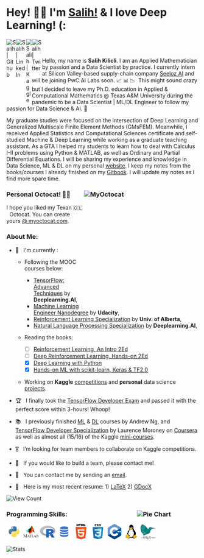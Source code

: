 # Hey! 🙋‍♂️ I'm [Salih!](https://salihkilicli.github.io/) & I love Deep Learning! (:

<a href="https://github.com/salihkilicli">
  <img align="left" alt="Salih | Github" width="25px" src="https://cdn.worldvectorlogo.com/logos/github-icon-1.svg" />
</a>
<a href="https://www.linkedin.com/in/salihkilicli/">
  <img align="left" alt="Salih | LinkedIn" width="27px" src="https://cdn3.iconfinder.com/data/icons/address-book-providers-in-black-white/512/linkedin-512.png" />
</a>
<a href="https://www.kaggle.com/math3mantic">
  <img align="left" alt="Salih | Kaggle" width="15px" src="https://www.iconbolt.com/iconsets/font-awesome-brands/kaggle.svg" />
</a>
<a href="https://twitter.com/math3mantic_">
  <img align="left" alt="Salih | Twitter" width="27px" src="https://cdn1.iconfinder.com/data/icons/social-media-circle-7/512/Circled_Twitter_svg-512.png" />
</a>

<br />
<br />

Hello, my name is **Salih Kilicli**. I am an Applied Mathematician by passion and a Data Scientist by practice. I currently intern at Silicon Valley-based supply-chain company [Seeloz AI](https://www.seeloz.com/) and will be joining PwC AI Labs soon. 📈 📊 📉 &nbsp;This might sound crazy but I decided to leave my Ph.D. education in Applied & Computational Mathematics @ Texas A&M University during the pandemic to be a Data Scientist | ML/DL Engineer to follow my passion for Data Science & AI. 🦾 &nbsp; 

My graduate studies were focused on the intersection of Deep Learning and Generalized Multiscale Finite Element Methods (GMsFEM). Meanwhile, I received  Applied Statistics and Computational Sciences certificate and self-studied Machine & Deep Learning while working as a graduate teaching assistant. As a GTA I helped my students to learn how to deal with Calculus I-II problems using Python & MATLAB, as well as Ordinary and Partial Differential Equations. I will be sharing my experience and knowledge in Data Science, ML & DL on my personal [website](https://salihkilicli.github.io/). I keep my notes from the books/courses I already finished on my [Gitbook](https://salihkilicli.gitbook.io/notes/). I will update my notes as I find more spare time.
<!--and my [Medium](https://medium.com/@math3mantic) account.-->

### Personal Octocat! 🐙🐱 <img align="right" alt="MyOctocat" height =" 300px" width="300px" src="https://github.com/salihkilicli/salihkilicli/blob/master/octocat.png" />

I hope you liked my Texan 🇨🇱 &nbsp; Octocat. You can create yours [@ myoctocat.com](https://myoctocat.com/).

### About Me:

- 📖  &nbsp; I'm currently :
  - Following the MOOC courses below:
    - [TensorFlow: Advanced Techniques](https://www.coursera.org/specializations/tensorflow-advanced-techniques?) by __Deeplearning.AI__,
    - [Machine Learning Engineer Nanodegree](https://www.udacity.com/course/machine-learning-engineer-nanodegree--nd009t) by __Udacity__,
    - [Reinforcement Learning Specialization](https://www.coursera.org/specializations/reinforcement-learning) by __Univ. of Alberta__,
    - [Natural Language Processing Specialization](https://www.coursera.org/specializations/natural-language-processing?) by __Deeplearning.AI__,
  
  - Reading the books:
    - [ ] [Reinforcement Learning, An Intro 2Ed](http://incompleteideas.net/book/RLbook2020.pdf)
    - [ ] [Deep Reinforcement Learning, Hands-on 2Ed](https://www.amazon.com/Deep-Reinforcement-Learning-Hands-optimization/dp/1838826998)
    - [x] [Deep Learning with Python](https://www.manning.com/books/deep-learning-with-python)
    - [x] [Hands-on ML with scikit-learn, Keras & TF2.0](https://www.amazon.com/Hands-Machine-Learning-Scikit-Learn-TensorFlow/dp/1492032646)
   
  - Working on __Kaggle__ [competitions](https://www.kaggle.com/competitions) and __personal__ data science [projects](https://salihkilicli.github.io/index.html#projects).

- 🏆  &nbsp; I finally took the [TensorFlow Developer Exam](https://pdf.credential.net/n4kxxhvg.pdf) and passed it with the perfect score within 3-hours! Whoop!  
- 📚  &nbsp; I previously finished [ML](https://www.coursera.org/account/accomplishments/records/E2EHKPQW7DYF) & [DL](https://www.coursera.org/account/accomplishments/specialization/JBUU2DMS9344) courses by Andrew Ng, and [TensorFlow Developer Specialization](https://www.coursera.org/professional-certificates/tensorflow-in-practice?) by Laurence Moroney on [Coursera](https://www.coursera.org) as well as almost all (15/16) of the Kaggle [mini-courses](https://www.kaggle.com/learn/overview).
- 🎖 &nbsp; I’m looking for team members to collaborate on Kaggle competitions.
- 🙏 &nbsp; If you would like to build a team, please contact me!
- 📨 &nbsp; You can contact me by sending an [email](mrsalihkilicli@gmail.com).
- 📑 &nbsp; Here is my most recent resume: 1) [LaTeX](https://github.com/salihkilicli/salihkilicli/blob/master/Salih-Kilicli_TeX-Resume_Oc1_2020.pdf) 
                                           2) [GDocX](https://docs.google.com/document/d/1963UKJ9Nf_59HDKpltnhmTcUxd33oKk4upkKSmhc4kA/edit?ts=5f4fcffd)

![View Count](https://gpvc.arturio.dev/salihkilicli)

### Programming Skills:  <img align='right' src="https://github.com/salihkilicli/salihkilicli/blob/master/Experience.png" alt="Pie Chart" width="32%">

<code><img height="40" src="https://raw.githubusercontent.com/github/explore/80688e429a7d4ef2fca1e82350fe8e3517d3494d/topics/python/python.png"></code>
<code><img height="40" src="https://raw.githubusercontent.com/github/explore/80688e429a7d4ef2fca1e82350fe8e3517d3494d/topics/matlab/matlab.png"></code>
<code><img height="40" src="https://raw.githubusercontent.com/github/explore/80688e429a7d4ef2fca1e82350fe8e3517d3494d/topics/r/r.png"></code>
<code><img height="40" src="https://raw.githubusercontent.com/github/explore/80688e429a7d4ef2fca1e82350fe8e3517d3494d/topics/sql/sql.png"></code>
<code><img height="40" src="https://raw.githubusercontent.com/github/explore/80688e429a7d4ef2fca1e82350fe8e3517d3494d/topics/html/html.png"></code>
<code><img height="40" src="https://raw.githubusercontent.com/github/explore/80688e429a7d4ef2fca1e82350fe8e3517d3494d/topics/css/css.png"></code>
<code><img height="40" src="https://raw.githubusercontent.com/github/explore/80688e429a7d4ef2fca1e82350fe8e3517d3494d/topics/cpp/cpp.png"></code>
<code><img height="40" src="https://raw.githubusercontent.com/github/explore/80688e429a7d4ef2fca1e82350fe8e3517d3494d/topics/linux/linux.png"></code>
<code><img height="40" src="https://raw.githubusercontent.com/github/explore/80688e429a7d4ef2fca1e82350fe8e3517d3494d/topics/latex/latex.png"></code>
<!--<code><img height="40" src="https://raw.githubusercontent.com/github/explore/80688e429a7d4ef2fca1e82350fe8e3517d3494d/topics/git/git.png"></code>-->

<img align='left' src="https://github-readme-stats.vercel.app/api?username=salihkilicli&show_icons=true&title_color=fff&icon_color=79ff97&text_color=9f9f9f&bg_color=151515" alt="Stats" width="62%">


